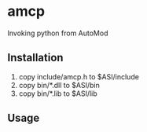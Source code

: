 # amcp
Invoking python from AutoMod

## Installation

1. copy include/amcp.h to $ASI/include
2. copy bin/\*.dll to $ASI/bin
3. copy bin/\*.lib to $ASI/lib

## Usage
